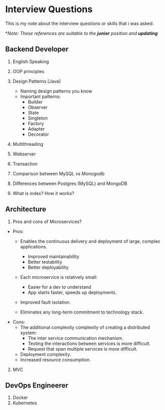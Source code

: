 # Interview Questions
This is my note about the interview questions or skills that i was asked.

**Note: These references are suitable to the __junior__ position and __updating__*

## Backend Developer
1. English Speaking
2. OOP principles
3. Design Patterns [Java]
    - Naming design patterns you know
    - Important patterns:
        - Builder
        - Observer
        - State
        - Singleton
        - Factory
        - Adapter
        - Decorator

4. Multithreading
5. Webserver
6. Transaction
7. Comparison between MySQL vs Monogodb
8. Differences between Postgres (MySQL) and MongoDB
9. What is index? How it works?

## Architecture
1. Pros and cons of Microservices?
- Pros:
    - Enables the continuous delivery and deployment of large, complex applications.
        - Improved maintainability
        - Better testability
        - Better deployability
        
    - Each microservice is relatively small:
        - Easier for a dev to understand
        - App starts faster, speeds up deployments.
    - Improved fault isolation.
    - Eliminates any long-term commitment to technology stack.
- Cons:
    - The additional complexity complexity of creating a distributed system:
        - The inter service communication mechanism.
        - Testing the interactions between services is more difficult.
        - Request that span multiple services is more difficult.
    - Deployment complexity.
    - Increased resource consumption.

2. MVC

## DevOps Engineerer
1. Docker
2. Kubernetes

